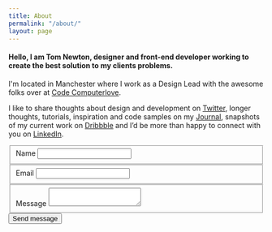 ```yaml
---
title: About
permalink: "/about/"
layout: page
---
```


#### Hello, I am Tom Newton, designer and front-end developer working to create the best solution to my clients problems.

I'm located in Manchester where I work as a Design Lead with the awesome folks over at [Code Computerlove](https://www.codecomputerlove.com/).

I like to share thoughts about design and development on [Twitter](https://twitter.com/iamtomnewton), longer thoughts, tutorials, inspiration and code samples on my [Journal](/blog), snapshots of my current work on [Dribbble](https://dribbble.com/iamtomnewton) and I’d be more than happy to connect with you on [LinkedIn](https://uk.linkedin.com/in/tom-newton-089b9970).

<div class="contact">
  <form method="post" class="form" id="contactForm" action="https://formspree.io/hello@iamtomnewton.com">
  <div class="status"></div>

  <fieldset class="form-half">    
    <label for="name">Name</label>
    <input type="text" name="name" id="name" />
  </fieldset>

  <fieldset class="form-half">  
    <label for="email">Email</label>
    <input type="email" name="email" id="email" required />
  </fieldset>

  <fieldset>  
    <label for="message" id="message-label">Message</label>
    <textarea name="message" id="message" required ></textarea>
  </fieldset>

  <input type="submit" name="submit" value="Send message" class="submit-button" />
  </form>

</div> <!-- close contact -->
